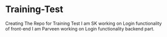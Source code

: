 # Training-Test
Creating The Repo for Training Test
I am SK working on Login functionality of front-end
I am Parveen working on Login functionality backend part.
